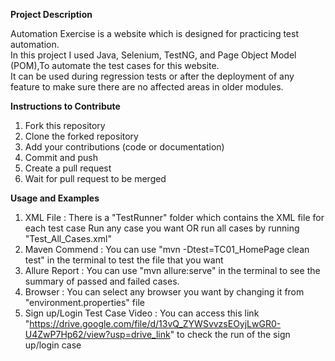 **Project Description**

Automation Exercise is a website which is designed for practicing test automation.<br />
In this project I used Java, Selenium, TestNG, and Page Object Model (POM),To automate the test cases for this website.<br />
It can be used during regression tests or after the deployment of any feature to make sure there are no affected areas in older modules.

**Instructions to Contribute**
1. Fork this repository
2. Clone the forked repository
3. Add your contributions (code or documentation)
4. Commit and push
5. Create a pull request
6. Wait for pull request to be merged

**Usage and Examples**
1. XML File :
There is a "TestRunner" folder which contains the XML file for each test case
Run any case you want OR run all cases by running "Test_All_Cases.xml"
2. Maven Commend :
You can use "mvn -Dtest=TC01_HomePage clean test" in the terminal to test the file that you want
3. Allure Report :
You can use "mvn allure:serve" in the terminal to see the summary of passed and failed cases.
4. Browser :
You can select any browser you want by changing it from "environment.properties" file
5. Sign up/Login Test Case Video :
You can access this link "https://drive.google.com/file/d/13vQ_ZYWSvvzsEOyjLwGR0-U4ZwP7Hp62/view?usp=drive_link" to check the run of the sign up/login case 

